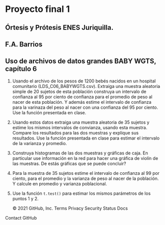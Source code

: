 # Proyecto final 1  
## Órtesis y Prótesis ENES Juriquilla.  
## F.A. Barrios  
## Uso de archivos de datos grandes BABY WGTS, capítulo 6  

1. Usando el archivo de los pesos de 1200 bebés nacidos en un hospital comunitario (LDS_C06_BABYWGTS.csv). Extraiga una muestra aleatoria simple de 20 sujetos de esta población construya un intervalo de confianza al 95 por ciento de confianza para el promedio de peso al nacer de esta población. Y además estime el intervalo de confianza para la varinaza del peso al nacer con una confianza del 95 por ciento. Use la función presentada en clase.   
2. Usando estos datos extraiga una muestra aleatoria de 35 sujetos y estime los mismos intervalos de convianza, usando esta muestra. Compare los resultados para las dos muestras y explique sus resultados. Use la función presentada en clase para estimar el intervalo de la varianza y promedio.  
3. Construya histogramas de las dos muestras y gráficas de caja.  En particular use información en la red para hacer una gráfica de violín de las muestras. De estás gráficas que se puede concluir?  
4. Para la muestra de 35 sujetos estime el intervalo de confianza al 99 por ciento, para el promedio y la varianza de peso al nacer de la población. Y calcule en promedio y varianza poblacional.  
5. Use la función `t.test()` para estimar los mismos parámetros de los puntos 1 y 2.  

    © 2021 GitHub, Inc.
    Terms
    Privacy
    Security
    Status
    Docs

Contact GitHub
